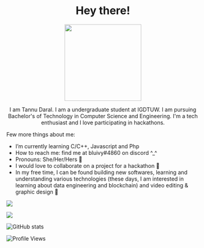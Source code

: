 <h1 align=center> Hey there! </h1>
<p align="center">
<img src="https://user-images.githubusercontent.com/70472388/137866328-fe2828b5-ec09-4260-a87f-b265dcdd64ac.png" width="200" height="200"/>
</p>

<p align=center>I am Tannu Daral. I am a undergraduate student at IGDTUW. I am pursuing Bachelor's of Technology in Computer Science and Engineering. I'm a tech enthusiast and I love participating in hackathons.</p>

Few more things about me: 

- I’m currently learning C/C++, Javascript and Php 
- How to reach me: find me at bluivy#4860 on discord ^_^
- Pronouns: She/Her/Hers 💮
- I would love to collaborate on a project for a hackathon 🦆
- In my free time, I can be found building new softwares, learning and understanding various technologies (these days, I am interested in learning about data engineering and blockchain) and video editing & graphic design 🤎

![](https://img.shields.io/badge/OS-_Windows_|_Linux_-informational?style=&logo=<LOGO_NAME>&logoColor=white&color=000000)

![](https://img.shields.io/badge/Languages-_C/C++_|_HTML5_|_CSS3_|_Javascript_|_Dart_|_Python_|_Java_-informational?style=&logo=code&logoColor=white&color=000000)

![GitHub stats](https://github-readme-stats.vercel.app/api?username=tannudaral&hide=stars&count_private=true&show_icons=true&theme=cobalt)

![ Profile Views ](https://komarev.com/ghpvc/?username=tannudaral&color=000000)
